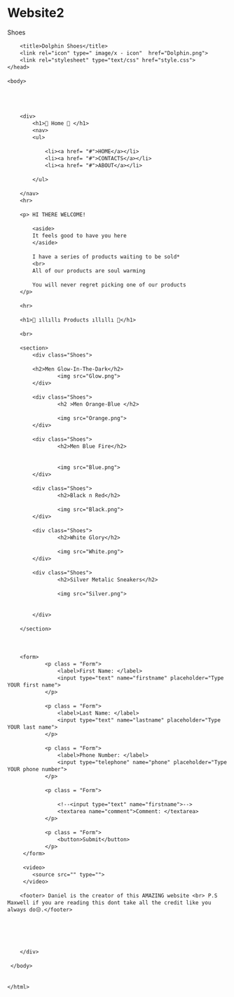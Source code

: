 # Website2
Shoes
<html>
	<head>
		
		<title>Dolphin Shoes</title>
		<link rel="icon" type=" image/x - icon"  href="Dolphin.png">
		<link rel="stylesheet" type="text/css" href="style.css">
	</head>

	<body>
		
				


		<div>
			<h1>💫 Home 💫 </h1>
			<nav>
			<ul>

				<li><a href= "#">HOME</a></li>
				<li><a href= "#">CONTACTS</a></li>
				<li><a href= "#">ABOUT</a></li>

			</ul>

		</nav>
		<hr> 

		<p> HI THERE WELCOME!

			<aside>
			It feels good to have you here
			</aside>
		   
			I have a series of products waiting to be sold*
			<br>
			All of our products are soul warming
			
			You will never regret picking one of our products
		</p>

		<hr>

		<h1>🌟 ıllıllı Products ıllıllı 🌟</h1>

		<br>

		<section>
			<div class="Shoes">

			<h2>Men Glow-In-The-Dark</h2>
					<img src="Glow.png">
			</div>

			<div class="Shoes">
					<h2 >Men Orange-Blue </h2>

					<img src="Orange.png">
			</div>

			<div class="Shoes">
					<h2>Men Blue Fire</h2>


					<img src="Blue.png">
			</div>

			<div class="Shoes">
					<h2>Black n Red</h2>

					<img src="Black.png">
			</div>
					
			<div class="Shoes">		
					<h2>White Glory</h2>

					<img src="White.png">
			</div>
			
			<div class="Shoes">		
					<h2>Silver Metalic Sneakers</h2>

					<img src="Silver.png">


			</div>		

		</section>



		<form>
		 		<p class = "Form">
		 			<label>First Name: </label>
		 			<input type="text" name="firstname" placeholder="Type YOUR first name">
		 		</p>

		 		<p class = "Form">
		 			<label>Last Name: </label>
		 			<input type="text" name="lastname" placeholder="Type  YOUR last name">
		 		</p>

		 		<p class = "Form">
		 			<label>Phone Number: </label>
		 			<input type="telephone" name="phone" placeholder="Type YOUR phone number">
		 		</p>

		 		<p class = "Form">
		 	
		 			<!--<input type="text" name="firstname">-->
		 			<textarea name="comment">Comment: </textarea>
		 		</p>

		 		<p class = "Form">
		 			<button>Submit</button>
		 		</p>
		 </form>

		 <video>
		 	<source src="" type="">
		 </video>
        
        <footer> Daniel is the creator of this AMAZING website <br> P.S Maxwell if you are reading this dont take all the credit like you always do😒.</footer>
		
	



		</div>

	 </body>


	</html>
